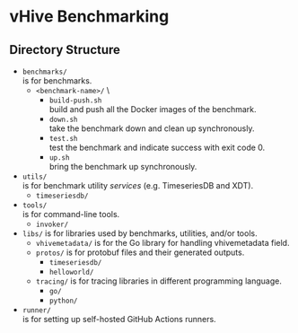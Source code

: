 # vHive Benchmarking

## Directory Structure
- `benchmarks/` \
    is for benchmarks.
    - `<benchmark-name>/` \
        - `build-push.sh` \
            build and push all the Docker images of the benchmark.
        - `down.sh` \
            take the benchmark down and clean up synchronously.
        - `test.sh` \
            test the benchmark and indicate success with exit code 0.
        - `up.sh` \
            bring the benchmark up synchronously.
- `utils/` \
    is for benchmark utility _services_ (e.g. TimeseriesDB and XDT).
    - `timeseriesdb/`
- `tools/` \
    is for command-line tools.
    - `invoker/`
- `libs/`
    is for libraries used by benchmarks, utilities, and/or tools.
    - `vhivemetadata/`
        is for the Go library for handling vhivemetadata field.
    - `protos/`
        is for protobuf files and their generated outputs.
        - `timeseriesdb/`
        - `helloworld/`
    - `tracing/`
        is for tracing libraries in different programming language.
        - `go/`
        - `python/`
- `runner/` \
    is for setting up self-hosted GitHub Actions runners.